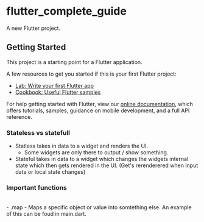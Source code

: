 # flutter_complete_guide

A new Flutter project.

## Getting Started

This project is a starting point for a Flutter application.

A few resources to get you started if this is your first Flutter project:

- [Lab: Write your first Flutter app](https://flutter.dev/docs/get-started/codelab)
- [Cookbook: Useful Flutter samples](https://flutter.dev/docs/cookbook)

For help getting started with Flutter, view our
[online documentation](https://flutter.dev/docs), which offers tutorials,
samples, guidance on mobile development, and a full API reference.

### Stateless vs statefull

- Statless takes in data to a widget and renders the UI. <br>
  - Some widgets are only there to output / show something.
- Stateful takes in data to a widget which changes the widgets internal state which then gets rendered in the UI. (Get's rerenderered when input data or local state changes) <br>

<h3>Important functions</h3> <br>
- .map - Maps a specific object or value into somtething else. An example of this can be foud in main.dart.
